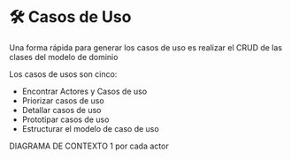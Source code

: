# 🛠️ Casos de Uso
Una forma rápida para generar los casos de uso es realizar el CRUD de las clases del modelo de dominio

Los casos de usos son cinco:
- Encontrar Actores y Casos de uso
- Priorizar casos de uso
- Detallar casos de uso
- Prototipar casos de uso
- Estructurar el modelo de caso de uso

DIAGRAMA DE CONTEXTO 1 por cada actor